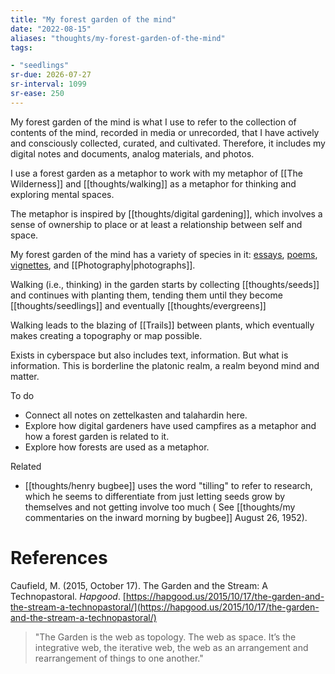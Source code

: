 ```yaml
---
title: "My forest garden of the mind"
date: "2022-08-15"
aliases: "thoughts/my-forest-garden-of-the-mind"
tags:

- "seedlings"
sr-due: 2026-07-27
sr-interval: 1099
sr-ease: 250
---
```


My forest garden of the mind is what I use to refer to the collection of contents of the mind, recorded in media or unrecorded, that I have actively and consciously collected, curated, and cultivated. Therefore, it includes my digital notes and documents, analog materials, and photos.

I use a forest garden as a metaphor to work with my metaphor of [[The Wilderness]] and [[thoughts/walking]] as a metaphor for thinking and exploring mental spaces.

The metaphor is inspired by [[thoughts/digital gardening]], which involves a sense of ownership to place or at least a relationship between self and space.

My forest garden of the mind has a variety of species in it: [essays](tags/essays), [poems](tags/poems), [vignettes](tags/vignettes), and [[Photography|photographs]].

Walking (i.e., thinking) in the garden starts by collecting [[thoughts/seeds]] and continues with planting them, tending them until they become [[thoughts/seedlings]] and eventually [[thoughts/evergreens]]

Walking leads to the blazing of [[Trails]] between plants, which eventually makes creating a topography or map possible.

Exists in cyberspace but also includes text, information. But what is information. This is borderline the platonic realm, a realm beyond mind and matter.

To do
- Connect all notes on zettelkasten and talahardin here.
- Explore how digital gardeners have used campfires as a metaphor and how a forest garden is related to it.
- Explore how forests are used as a metaphor.

Related
- [[thoughts/henry bugbee]] uses the word "tilling" to refer to research, which he seems to differentiate from just letting seeds grow by themselves and not getting involve too much ( See [[thoughts/my commentaries on the inward morning by bugbee]] August 26, 1952).

# References

Caufield, M. (2015, October 17). The Garden and the Stream: A Technopastoral. _Hapgood_. [https://hapgood.us/2015/10/17/the-garden-and-the-stream-a-technopastoral/](https://hapgood.us/2015/10/17/the-garden-and-the-stream-a-technopastoral/)
>"The Garden is the web as topology. The web as space. It’s the integrative web, the iterative web, the web as an arrangement and rearrangement of things to one another."